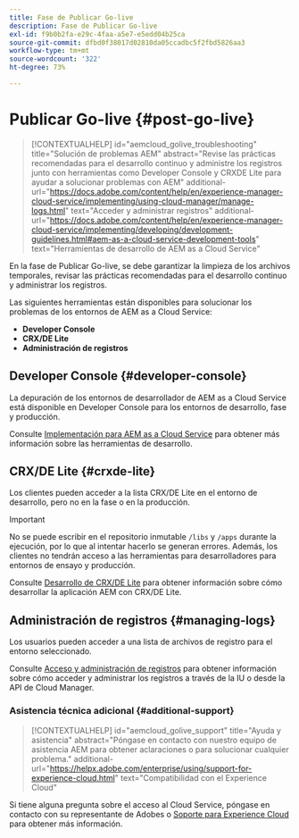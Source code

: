 ```yaml
---
title: Fase de Publicar Go-live
description: Fase de Publicar Go-live
exl-id: f9b0b2fa-e29c-4faa-a5e7-e5edd04b25ca
source-git-commit: dfbd0f38017d02810da05ccadbc5f2fbd5826aa3
workflow-type: tm+mt
source-wordcount: '322'
ht-degree: 73%

---
```


# Publicar Go-live {#post-go-live}

>[!CONTEXTUALHELP]
>id="aemcloud_golive_troubleshooting"
>title="Solución de problemas AEM"
>abstract="Revise las prácticas recomendadas para el desarrollo continuo y administre los registros junto con herramientas como Developer Console y CRXDE Lite para ayudar a solucionar problemas con AEM"
>additional-url="https://docs.adobe.com/content/help/en/experience-manager-cloud-service/implementing/using-cloud-manager/manage-logs.html" text="Acceder y administrar registros"
>additional-url="https://docs.adobe.com/content/help/en/experience-manager-cloud-service/implementing/developing/development-guidelines.html#aem-as-a-cloud-service-development-tools" text="Herramientas de desarrollo de AEM as a Cloud Service"


En la fase de Publicar Go-live, se debe garantizar la limpieza de los archivos temporales, revisar las prácticas recomendadas para el desarrollo continuo y administrar los registros.

Las siguientes herramientas están disponibles para solucionar los problemas de los entornos de AEM as a Cloud Service:

* **Developer Console**
* **CRX/DE Lite**
* **Administración de registros**


## Developer Console {#developer-console}

La depuración de los entornos de desarrollador de AEM as a Cloud Service está disponible en Developer Console para los entornos de desarrollo, fase y producción.

Consulte [ Implementación para AEM as a Cloud Service](https://docs.adobe.com/content/help/es-ES/experience-manager-cloud-service/implementing/developing/development-guidelines.html#aem-as-a-cloud-service-development-tools) para obtener más información sobre las herramientas de desarrollo.

## CRX/DE Lite {#crxde-lite}

Los clientes pueden acceder a la lista CRX/DE Lite en el entorno de desarrollo, pero no en la fase o en la producción.

>[!IMPORTANT]
>No se puede escribir en el repositorio inmutable `/libs` y `/apps` durante la ejecución, por lo que al intentar hacerlo se generan errores. Además, los clientes no tendrán acceso a las herramientas para desarrolladores para entornos de ensayo y producción.

Consulte [Desarrollo de CRX/DE Lite](/help/implementing/developing/tools/crxde.md) para obtener información sobre cómo desarrollar la aplicación AEM con CRX/DE Lite.

## Administración de registros {#managing-logs}

Los usuarios pueden acceder a una lista de archivos de registro para el entorno seleccionado.

Consulte [Acceso y administración de registros](https://docs.adobe.com/content/help/es-ES/experience-manager-cloud-service/implementing/using-cloud-manager/manage-logs.html) para obtener información sobre cómo acceder y administrar los registros a través de la IU o desde la API de Cloud Manager.

### Asistencia técnica adicional {#additional-support}

>[!CONTEXTUALHELP]
>id="aemcloud_golive_support"
>title="Ayuda y asistencia"
>abstract="Póngase en contacto con nuestro equipo de asistencia AEM para obtener aclaraciones o para solucionar cualquier problema."
>additional-url="https://helpx.adobe.com/enterprise/using/support-for-experience-cloud.html" text="Compatibilidad con el Experience Cloud"

Si tiene alguna pregunta sobre el acceso al Cloud Service, póngase en contacto con su representante de Adobes o [Soporte para Experience Cloud](https://helpx.adobe.com/enterprise/using/support-for-experience-cloud.html) para obtener más información.
